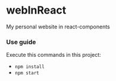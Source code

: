 # webInReact
My personal website in react-components

### Use guide

Execute this commands in this project:<br>
- ``npm install``<br>
- ``npm start``
